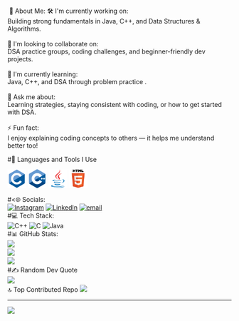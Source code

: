 
<img align="centre" width="400" src="https://static.wixstatic.com/media/b313a9_89ebec0c5f384c65a9551f0c1ec18ca9~mv2.gif" alt="">
💫 About Me:
🛠 I'm currently working on:<br>Building strong fundamentals in Java, C++, and Data Structures & Algorithms.<br><br>🤝 I'm looking to collaborate on:<br>DSA practice groups, coding challenges, and beginner-friendly dev projects.<br><br>🌱 I'm currently learning:<br>Java, C++, and DSA through problem practice .<br><br>💬 Ask me about:<br>Learning strategies, staying consistent with coding, or how to get started with DSA.<br><br>⚡ Fun fact:<br>I enjoy explaining coding concepts to others — it helps me understand better too!

#🚀 Languages and Tools I Use
<p><a target="_blank" href="https://raw.githubusercontent.com/devicons/devicon/master/icons/c/c-original.svg" style="display: inline-block;"><img src="https://raw.githubusercontent.com/devicons/devicon/master/icons/c/c-original.svg" alt="c" width="42" height="42" /></a>
<a target="_blank" href="https://raw.githubusercontent.com/devicons/devicon/master/icons/cplusplus/cplusplus-original.svg" style="display: inline-block;"><img src="https://raw.githubusercontent.com/devicons/devicon/master/icons/cplusplus/cplusplus-original.svg" alt="cplusplus" width="42" height="42" /></a>
<a target="_blank" href="https://raw.githubusercontent.com/devicons/devicon/master/icons/java/java-original.svg" style="display: inline-block;"><img src="https://raw.githubusercontent.com/devicons/devicon/master/icons/java/java-original.svg" alt="java" width="42" height="42" /></a>
<a target="_blank" href="https://raw.githubusercontent.com/devicons/devicon/master/icons/html5/html5-original-wordmark.svg" style="display: inline-block;"><img src="https://raw.githubusercontent.com/devicons/devicon/master/icons/html5/html5-original-wordmark.svg" alt="html5" width="42" height="42" /></a></p>

#<🌐 Socials:<br>
[![Instagram](https://img.shields.io/badge/Instagram-%23E4405F.svg?logo=Instagram&logoColor=white)](https://instagram.com/yashnimje__) [![LinkedIn](https://img.shields.io/badge/LinkedIn-%230077B5.svg?logo=linkedin&logoColor=white)](https://linkedin.com/in/yash-nimje-838934342) [![email](https://img.shields.io/badge/Email-D14836?logo=gmail&logoColor=white)](mailto:yashnimje2005@gmail.com) 
<br>
#💻 Tech Stack:<br>
![C++](https://img.shields.io/badge/c++-%2300599C.svg?style=for-the-badge&logo=c%2B%2B&logoColor=white) ![C](https://img.shields.io/badge/c-%2300599C.svg?style=for-the-badge&logo=c&logoColor=white) ![Java](https://img.shields.io/badge/java-%23ED8B00.svg?style=for-the-badge&logo=openjdk&logoColor=white)
<br>
#📊 GitHub Stats:<br>
![](https://github-readme-stats.vercel.app/api?username=Yash12-cloud&theme=dark&hide_border=false&include_all_commits=false&count_private=false)<br/>
![](https://nirzak-streak-stats.vercel.app/?user=Yash12-cloud&theme=dark&hide_border=false)<br/>
![](https://github-readme-stats.vercel.app/api/top-langs/?username=Yash12-cloud&theme=dark&hide_border=false&include_all_commits=false&count_private=false&layout=compact)
<br>
#✍️ Random Dev Quote<br>
![](https://quotes-github-readme.vercel.app/api?type=horizontal&theme=radical)
<br>
🔝 Top Contributed Repo
![](https://github-contributor-stats.vercel.app/api?username=Yash12-cloud&limit=5&theme=dark&combine_all_yearly_contributions=true)

---
[![](https://visitcount.itsvg.in/api?id=Yash12-cloud&icon=0&color=0)](https://visitcount.itsvg.in)
